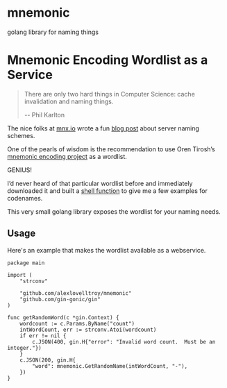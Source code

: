 # mnemonic
golang library for naming things

# Mnemonic Encoding Wordlist as a Service

>There are only two hard things in Computer Science: cache invalidation and naming things.
>
>-- Phil Karlton


The nice folks at [mnx.io](http://mnx.io/) wrote a fun [blog post](http://mnx.io/blog/a-proper-server-naming-scheme/) about server naming schemes.

One of the pearls of wisdom is the recommendation to use Oren Tirosh’s [mnemonic encoding project](http://web.archive.org/web/20090918202746/http://tothink.com/mnemonic/wordlist.html) as a wordlist. 

GENIUS!

I’d never heard of that particular wordlist before and immediately downloaded it and built a [shell function](https://gist.github.com/alexlovelltroy/119c32a12f6aca28c3f3) to give me a few examples for codenames.

This very small golang library exposes the wordlist for your naming needs.

## Usage

Here's an example that makes the wordlist available as a webservice.

```
package main

import (
	"strconv"

	"github.com/alexlovelltroy/mnemonic"
	"github.com/gin-gonic/gin"
)

func getRandomWord(c *gin.Context) {
	wordcount := c.Params.ByName("count")
	intWordCount, err := strconv.Atoi(wordcount)
	if err != nil {
		c.JSON(400, gin.H{"error": "Invalid word count.  Must be an integer."})
	}
	c.JSON(200, gin.H{
		"word": mnemonic.GetRandomName(intWordCount, "-"),
	})
}
```



